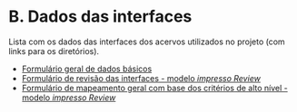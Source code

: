 # B. Dados das interfaces

Lista com os dados das interfaces dos acervos utilizados no projeto (com links para os diretórios).

- [Formulário geral de dados básicos](../../data/avaliacao_interfaces/form_geral.csv)
- [Formulário de revisão das interfaces - modelo *impresso Review*](../../data/avaliacao_interfaces/InterfaceReview-pt-2023.csv)
- [Formulário de mapeamento geral com base dos critérios de alto nível - modelo *impresso Review*](../../data/avaliacao_interfaces/InterfaceReview-pt-2023-mapping.tsv)